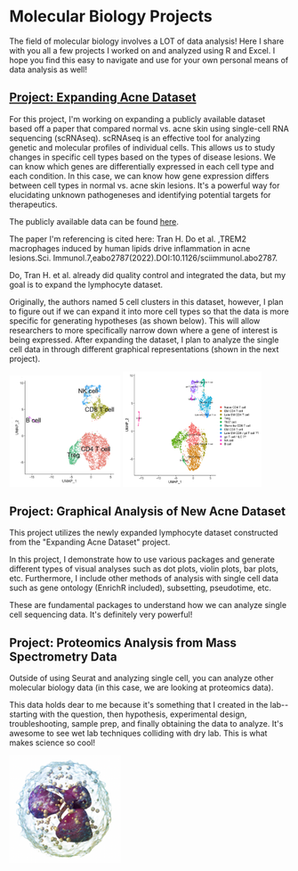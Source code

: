 # Molecular Biology Projects

The field of molecular biology involves a LOT of data analysis! Here I share with you all a few projects I worked on and analyzed using R and Excel. I hope you find this easy to navigate and use for your own personal means of data analysis as well!

## [Project: Expanding Acne Dataset](https://github.com/tamxto/MolecularBiologyProjects/blob/main/docs/ExpandingAcneData.html)

For this project, I'm working on expanding a publicly available dataset based off a paper that compared normal vs. acne skin using single-cell RNA sequencing (scRNAseq). scRNAseq is an effective tool for analyzing genetic and molecular profiles of individual cells. This allows us to study changes in specific cell types based on the types of disease lesions. We can know which genes are differentially expressed in each cell type and each condition. In this case, we can know how gene expression differs between cell types in normal vs. acne skin lesions. It's a powerful way for elucidating unknown pathogeneses and identifying potential targets for therapeutics.

The publicly available data can be found [here](https://github.com/modlab246/scRNAacne).

The paper I'm referencing is cited here: Tran H. Do et al. ,TREM2 macrophages induced by human lipids drive inflammation in acne lesions.Sci. Immunol.7,eabo2787(2022).DOI:10.1126/sciimmunol.abo2787.

Do, Tran H. et al. already did quality control and integrated the data, but my goal is to expand the lymphocyte dataset.

Originally, the authors named 5 cell clusters in this dataset, however, I plan to figure out if we can expand it into more cell types so that the data is more specific for generating hypotheses (as shown below). This will allow researchers to more specifically narrow down where a gene of interest is being expressed. After expanding the dataset, I plan to analyze the single cell data in through different graphical representations (shown in the next project).

<img src="MainPageImages/OldUMAP.png" width="200"/> <img src="MainPageImages/NewUMAP.png" width="250"/>


## Project: Graphical Analysis of New Acne Dataset

This project utilizes the newly expanded lymphocyte dataset constructed from the "Expanding Acne Dataset" project. 

In this project, I demonstrate how to use various packages and generate different types of visual analyses such as dot plots, violin plots, bar plots, etc. Furthermore, I include other methods of analysis with single cell data such as gene ontology (EnrichR included), subsetting, pseudotime, etc. 

These are fundamental packages to understand how we can analyze single cell sequencing data. It's definitely very powerful!


## Project: Proteomics Analysis from Mass Spectrometry Data

Outside of using Seurat and analyzing single cell, you can analyze other molecular biology data (in this case, we are looking at proteomics data). 

This data holds dear to me because it's something that I created in the lab--starting with the question, then hypothesis, experimental design, troubleshooting, sample prep, and finally obtaining the data to analyze. It's awesome to see wet lab techniques colliding with dry lab. This is what makes science so cool!

<img src="MainPageImages/Neutrophil.png" width="200"/>

